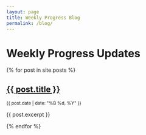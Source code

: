 ```yaml
---
layout: page
title: Weekly Progress Blog
permalink: /blog/
---
```


# Weekly Progress Updates

{% for post in site.posts %}
  <article>
    <h2><a href="{{ post.url }}">{{ post.title }}</a></h2>
    <p><small>{{ post.date | date: "%B %d, %Y" }}</small></p>
    <p>{{ post.excerpt }}</p>
  </article>
{% endfor %}

